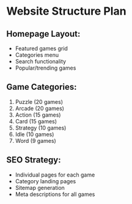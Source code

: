 # Website Structure Plan

## Homepage Layout:
- Featured games grid
- Categories menu
- Search functionality
- Popular/trending games

## Game Categories:
1. Puzzle (20 games)
2. Arcade (20 games)
3. Action (15 games)
4. Card (15 games)
5. Strategy (10 games)
6. Idle (10 games)
7. Word (9 games)

## SEO Strategy:
- Individual pages for each game
- Category landing pages
- Sitemap generation
- Meta descriptions for all games